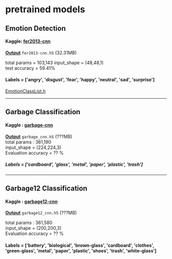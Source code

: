 # pretrained models

## Emotion Detection

#### Kaggle: [fer2013-cnn](https://www.kaggle.com/code/rkuo2000/fer2013-cnn)
**[Output](https://www.kaggle.com/code/rkuo2000/fer2013-cnn/output)** `fer2013-cnn.h5` (32.31MB)<br>

total params = 103,143
input_shape = (48,48,1)<br>
test accuracy = 59.41%<br>

#### Labels = ['angry', 'disgust', 'fear', 'happy', 'neutral', 'sad', 'surprise']
[EmotionClassList.h](https://github.com/rkuo2000/EdgeAI-course/blob/main/pretrained/emotion_detection/EmotionClassList.h)<br>

---
## Garbage Classification

#### Kaggle : [garbage-cnn](https://www.kaggle.com/code/rkuo2000/garbage-cnn)
**[Output](https://www.kaggle.com/code/rkuo2000/garbage-cnn/output)**  `garbage_cnn.h5` (???MB)<br>
total params : 361,190<br>
input_shape = (224,224,3)<br>
Evaluation accuracy = ?? %<br>

##### Labels = ['cardboard', 'glass', 'metal', 'paper', 'plastic', 'trash']

---
## Garbage12 Classification

#### Kaggle : [garbage12-cnn](https://www.kaggle.com/code/rkuo2000/garbage12-cnn)
**[Output](https://www.kaggle.com/code/rkuo2000/garbage12-cnn/output)**  `garbage12_cnn.h5` (???MB)<br>

total params : 361,580<br>
input_shape = (200,200,3)<br>
Evaluation accuracy = ?? %<br>

#### Labels = ['battery', 'biological', 'brown-glass', 'cardboard', 'clothes', 'green-glass', 'metal', 'paper', 'plastic', 'shoes', 'trash', 'white-glass']<br>



